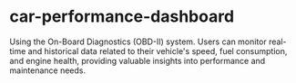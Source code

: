# car-performance-dashboard
Using the On-Board Diagnostics (OBD-II) system. Users can monitor real-time and historical data related to their vehicle's speed, fuel consumption, and engine health, providing valuable insights into performance and maintenance needs.
